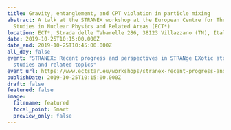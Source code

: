 ```yaml
---
title: Gravity, entanglement, and CPT violation in particle mixing
abstract: A talk at the STRANEX workshop at the European Centre for Theoretical
  Studies in Nuclear Physics and Related Areas (ECT*)
location: ECT*, Strada delle Tabarelle 286, 38123 Villazzano (TN), Italy
date: 2019-10-25T10:15:00.000Z
date_end: 2019-10-25T10:45:00.000Z
all_day: false
event: "STRANEX: Recent progress and perspectives in STRANge EXotic atoms
  studies and related topics"
event_url: https://www.ectstar.eu/workshops/stranex-recent-progress-and-perspectives-in-strange-exotic-atoms-studies-and-related-topics/
publishDate: 2019-10-25T10:15:00.000Z
draft: false
featured: false
image:
  filename: featured
  focal_point: Smart
  preview_only: false
---
```

